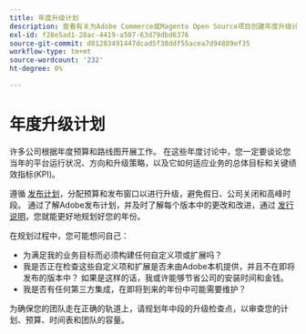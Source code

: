 ```yaml
---
title: 年度升级计划
description: 查看有关为Adobe Commerce或Magento Open Source项目创建年度升级计划的提示。
exl-id: f28e5ad1-28ac-4419-a507-63d79dbd6376
source-git-commit: d81283491447dcad5f38ddf55acea7d94889ef35
workflow-type: tm+mt
source-wordcount: '232'
ht-degree: 0%

---
```


# 年度升级计划

许多公司根据年度预算和路线图开展工作。 在这些年度讨论中，您一定要谈论您当年的平台运行状况、方向和升级策略，以及它如何适应业务的总体目标和关键绩效指标(KPI)。

遵循 [发布计划](https://devdocs.magento.com/release/)，分配预算和发布窗口以进行升级，避免假日、公司关闭和高峰时段。 通过了解Adobe发布计划，并及时了解每个版本中的更改和改进，通过 [发行说明](https://devdocs.magento.com/guides/v2.4/release-notes/bk-release-notes.html)，您就能更好地规划好您的年份。

在规划过程中，您可能想问自己：

- 为满足我的业务目标而必须构建任何自定义项或扩展吗？
- 我是否正在检查这些自定义项和扩展是否未由Adobe本机提供，并且不在即将发布的版本中？ 如果是这样的话，我或许能够节省公司的安装时间和金钱。
- 我是否有任何第三方集成，在即将到来的年份中可能需要维护？

为确保您的团队走在正确的轨道上，请规划年中段的升级检查点，以审查您的计划、预算、时间表和团队的容量。
